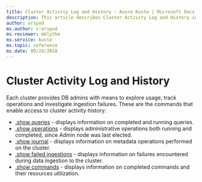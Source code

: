 ```yaml
---
title: Cluster Activity Log and History - Azure Kusto | Microsoft Docs
description: This article describes Cluster Activity Log and History in Azure Kusto.
author: orspod
ms.author: v-orspod
ms.reviewer: mblythe
ms.service: kusto
ms.topic: reference
ms.date: 09/24/2018
---
```

# Cluster Activity Log and History

Each cluster provides DB admins with means to explore usage, track operations and investigate ingestion failures.
These are the commands that enable access to cluster activity history:

* [.show queries](queries.md) - displays information on completed and running queries.
* [.show operations](operations.md) - displays administrative operations both running and completed, since Admin node was last elected.
* [.show journal](journal.md) - displays information on metadata operations performed on the cluster.
* [.show failed ingestions](ingestionfailures.md) - displays information on failures encountered during data ingestion to the cluster.
* [.show commands](commands.md) - displays information on completed commands and their resources utilization.